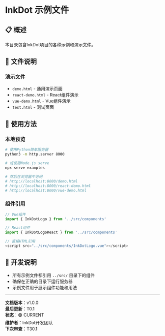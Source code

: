 # InkDot 示例文件

## 📋 概述

本目录包含InkDot项目的各种示例和演示文件。

## 📁 文件说明

### 演示文件
- `demo.html` - 通用演示页面
- `react-demo.html` - React组件演示
- `vue-demo.html` - Vue组件演示
- `test.html` - 测试页面

## 🚀 使用方法

### 本地预览
```bash
# 使用Python简单服务器
python3 -m http.server 8000

# 或使用Node.js serve
npx serve examples

# 然后在浏览器中访问
# http://localhost:8000/demo.html
# http://localhost:8000/react-demo.html
# http://localhost:8000/vue-demo.html
```

### 组件引用
```javascript
// Vue组件
import { InkDotLogo } from '../src/components'

// React组件
import { InkDotLogoReact } from '../src/components'

// 直接HTML引用
<script src="../src/components/InkDotLogo.vue"></script>
```

## 📝 开发说明

- 所有示例文件都引用 `../src/` 目录下的组件
- 确保在正确的目录下运行服务器
- 示例文件用于展示组件功能和用法

---

**文档版本**：v1.0.0  
**最后更新**：T0.1  
**状态**：🟢 CURRENT  
**维护者**：InkDot开发团队  
**下次审查**：T30.1
